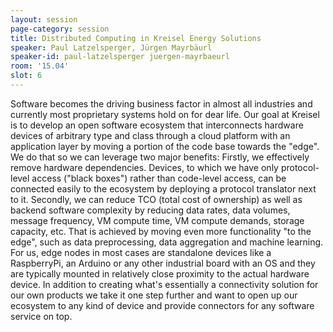 ```yaml
---
layout: session
page-category: session
title: Distributed Computing in Kreisel Energy Solutions
speaker: Paul Latzelsperger, Jürgen Mayrbäurl
speaker-id: paul-latzelsperger juergen-mayrbaeurl
room: '15.04'
slot: 6
---
```


Software becomes the driving business factor in almost all industries and currently most proprietary systems hold on for dear life. Our goal at Kreisel is to develop an open software ecosystem that interconnects hardware devices of arbitrary type and class through a cloud platform with an application layer by moving a portion of the code base towards the "edge". We do that so we can leverage two major benefits:
Firstly, we effectively remove hardware dependencies. Devices, to which we have only protocol-level access ("black boxes") rather than code-level access, can be connected easily to the ecosystem by deploying a protocol translator next to it.
Secondly, we can reduce TCO (total cost of ownership) as well as backend software complexity by reducing data rates, data volumes, message frequency, VM compute time, VM compute demands, storage capacity, etc. That is achieved by moving even more functionality "to the edge", such as data preprocessing, data aggregation and machine learning.
For us, edge nodes in most cases are standalone devices like a RaspberryPi, an Arduino or any other industrial board with an OS and they are typically mounted in relatively close proximity to the actual hardware device. In addition to creating what's essentially a connectivity solution for our own products we take it one step further and want to open up our ecosystem to any kind of device and provide connectors for any software service on top.